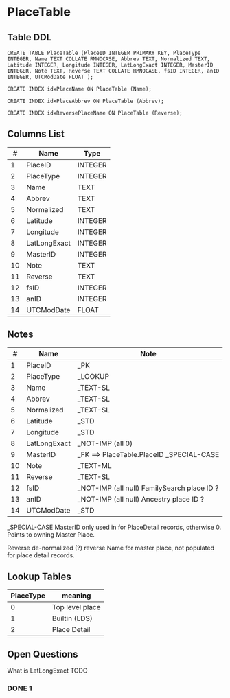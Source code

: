 # PlaceTable

## Table DDL

```
CREATE TABLE PlaceTable (PlaceID INTEGER PRIMARY KEY, PlaceType INTEGER, Name TEXT COLLATE RMNOCASE, Abbrev TEXT, Normalized TEXT, Latitude INTEGER, Longitude INTEGER, LatLongExact INTEGER, MasterID INTEGER, Note TEXT, Reverse TEXT COLLATE RMNOCASE, fsID INTEGER, anID INTEGER, UTCModDate FLOAT );

CREATE INDEX idxPlaceName ON PlaceTable (Name);

CREATE INDEX idxPlaceAbbrev ON PlaceTable (Abbrev);

CREATE INDEX idxReversePlaceName ON PlaceTable (Reverse);
```

## Columns List

| #   | Name         | Type    |
| --- | ------------ | ------- |
| 1   | PlaceID      | INTEGER |
| 2   | PlaceType    | INTEGER |
| 3   | Name         | TEXT    |
| 4   | Abbrev       | TEXT    |
| 5   | Normalized   | TEXT    |
| 6   | Latitude     | INTEGER |
| 7   | Longitude    | INTEGER |
| 8   | LatLongExact | INTEGER |
| 9   | MasterID     | INTEGER |
| 10  | Note         | TEXT    |
| 11  | Reverse      | TEXT    |
| 12  | fsID         | INTEGER |
| 13  | anID         | INTEGER |
| 14  | UTCModDate   | FLOAT   |

## Notes

| #   | Name         | Note                                         |
| --- | ------------ | -------------------------------------------- |
| 1   | PlaceID      | _PK                                          |
| 2   | PlaceType    | _LOOKUP                                      |
| 3   | Name         | _TEXT-SL                                     |
| 4   | Abbrev       | _TEXT-SL                                     |
| 5   | Normalized   | _TEXT-SL                                     |
| 6   | Latitude     | _STD                                         |
| 7   | Longitude    | _STD                                         |
| 8   | LatLongExact | _NOT-IMP  (all 0)                            |
| 9   | MasterID     | _FK ==> PlaceTable.PlaceID  _SPECIAL-CASE    |
| 10  | Note         | _TEXT-ML                                     |
| 11  | Reverse      | _TEXT-SL                                     |
| 12  | fsID         | _NOT-IMP  (all null) FamilySearch place ID ? |
| 13  | anID         | _NOT-IMP  (all null) Ancestry place ID ?     |
| 14  | UTCModDate   | _STD                                         |

_SPECIAL-CASE
MasterID only used in for PlaceDetail records, otherwise 0. 
Points to owning Master Place.

Reverse de-normalized (?) reverse Name for master place, not populated for place detail records.

## Lookup Tables

| PlaceType | meaning         |
| --------- | --------------- |
| 0         | Top level place |
| 1         | Builtin (LDS)   |
| 2         | Place Detail    |


## Open Questions

What is LatLongExact  TODO

### DONE 1
